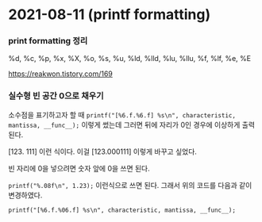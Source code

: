 # 2021-08-11 (printf formatting)

### print formatting 정리

%d, %c, %p, %x, %X, %o, %s, %u, %ld, %lld, %lu, %llu, %f, %lf, %e, %E

https://reakwon.tistory.com/169



### 실수형 빈 공간 0으로 채우기

소수점을 표기하고자 할 때 `printf("[%6.f.%6.f] %s\n", characteristic, mantissa, __func__);` 이렇게 썼는데 그러면 뒤에 자리가 0인 경우에 이상하게 출력된다.

[123.   111] 이런 식이다. 이걸 [123.000111] 이렇게 바꾸고 싶었다.



빈 자리에 0을 넣으려면 숫자 앞에 0을 쓰면 된다.

`printf("%.08f\n", 1.23);` 이런식으로 쓰면 된다. 그래서 위의 코드를 다음과 같이 변경하였다.

`printf("[%6.f.%06.f] %s\n", characteristic, mantissa, __func__);`